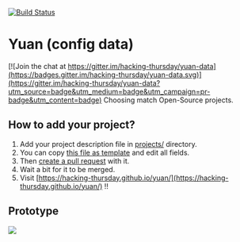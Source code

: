 [![Build Status](https://travis-ci.org/hacking-thursday/yuan-data.svg?branch=master)](https://travis-ci.org/hacking-thursday/yuan-data)

Yuan (config data)
===

[![Join the chat at https://gitter.im/hacking-thursday/yuan-data](https://badges.gitter.im/hacking-thursday/yuan-data.svg)](https://gitter.im/hacking-thursday/yuan-data?utm_source=badge&utm_medium=badge&utm_campaign=pr-badge&utm_content=badge)
Choosing match Open-Source projects.

How to add your project?
---
1. Add your project description file in [projects/](https://github.com/hacking-thursday/yuan-data/tree/master/projects) directory.
2. You can copy [this file as template](https://github.com/hacking-thursday/yuan-data/blob/master/templates/project.yaml) and edit all fields.
3. Then [create a pull request](https://help.github.com/articles/creating-a-pull-request/) with it.
4. Wait a bit for it to be merged.
5. Visit [https://hacking-thursday.github.io/yuan/](https://hacking-thursday.github.io/yuan/) !!

Prototype
---
![](https://raw.githubusercontent.com/hacking-thursday/yuan-data/master/prototype/prototype.jpg)
